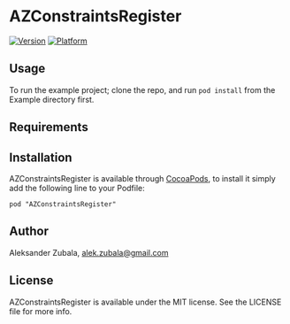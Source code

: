# AZConstraintsRegister

[![Version](http://cocoapod-badges.herokuapp.com/v/AZConstraintsRegister/badge.png)](http://cocoadocs.org/docsets/AZConstraintsRegister)
[![Platform](http://cocoapod-badges.herokuapp.com/p/AZConstraintsRegister/badge.png)](http://cocoadocs.org/docsets/AZConstraintsRegister)

## Usage

To run the example project; clone the repo, and run `pod install` from the Example directory first.

## Requirements

## Installation

AZConstraintsRegister is available through [CocoaPods](http://cocoapods.org), to install
it simply add the following line to your Podfile:

    pod "AZConstraintsRegister"

## Author

Aleksander Zubala, alek.zubala@gmail.com

## License

AZConstraintsRegister is available under the MIT license. See the LICENSE file for more info.

